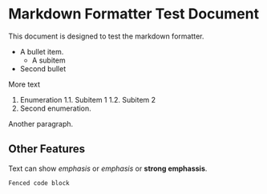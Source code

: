 # Markdown Formatter Test Document

This document is designed to test the markdown formatter.

 * A bullet item.
     *  A subitem
 * Second bullet

More text

 1. Enumeration
    1.1.  Subitem 1
    1.2.  Subitem 2
 2. Second enumeration.

Another paragraph.



Other Features
--------------

Text can show *emphasis* or _emphasis_ or **strong emphassis**.

```
Fenced code block
```
